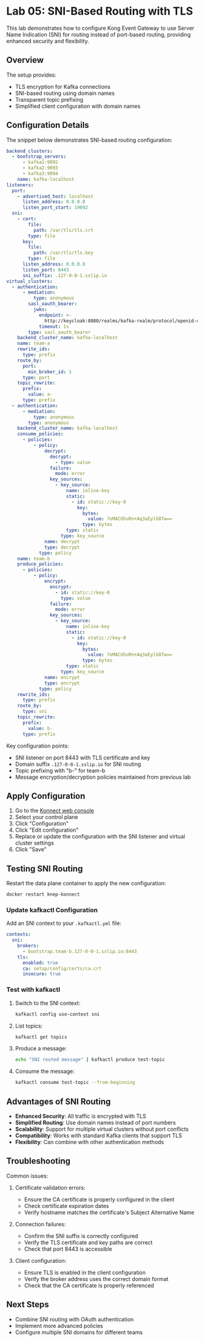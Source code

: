 # Lab 05: SNI-Based Routing with TLS

This lab demonstrates how to configure Kong Event Gateway to use Server Name Indication (SNI) for routing instead of port-based routing, providing enhanced security and flexibility.

## Overview

The setup provides:

- TLS encryption for Kafka connections
- SNI-based routing using domain names
- Transparent topic prefixing
- Simplified client configuration with domain names

<!-- ![sni-routing](images/sni-routing.jpg) -->

## Configuration Details

The snippet below demonstrates SNI-based routing configuration:

```yaml
backend_clusters:
  - bootstrap_servers:
      - kafka1:9092
      - kafka2:9093
      - kafka3:9094
    name: kafka-localhost
listeners:
  port:
    - advertised_host: localhost
      listen_address: 0.0.0.0
      listen_port_start: 19092
  sni:
    - cert:
        file:
          path: /var/tls/tls.crt
        type: file
      key:
        file:
          path: /var/tls/tls.key
        type: file
      listen_address: 0.0.0.0
      listen_port: 8443
      sni_suffix: .127-0-0-1.sslip.io
virtual_clusters:
  - authentication:
      - mediation:
          type: anonymous
        sasl_oauth_bearer:
          jwks:
            endpoint: >-
              http://keycloak:8080/realms/kafka-realm/protocol/openid-connect/certs
            timeout: 1s
        type: sasl_oauth_bearer
    backend_cluster_name: kafka-localhost
    name: team-a
    rewrite_ids:
      type: prefix
    route_by:
      port:
        min_broker_id: 1
      type: port
    topic_rewrite:
      prefix:
        value: a-
      type: prefix
  - authentication:
      - mediation:
          type: anonymous
        type: anonymous
    backend_cluster_name: kafka-localhost
    consume_policies:
      - policies:
          - policy:
              decrypt:
                decrypt:
                  - type: value
                failure:
                  mode: error
                key_sources:
                  - key_source:
                      name: inline-key
                      static:
                        - id: static://key-0
                          key:
                            bytes:
                              value: 7oMACUhuRn+Aq3aEylG87w==
                            type: bytes
                      type: static
                    type: key_source
              name: decrypt
              type: decrypt
            type: policy
    name: team-b
    produce_policies:
      - policies:
          - policy:
              encrypt:
                encrypt:
                  - id: static://key-0
                    type: value
                failure:
                  mode: error
                key_sources:
                  - key_source:
                      name: inline-key
                      static:
                        - id: static://key-0
                          key:
                            bytes:
                              value: 7oMACUhuRn+Aq3aEylG87w==
                            type: bytes
                      type: static
                    type: key_source
              name: encrypt
              type: encrypt
            type: policy
    rewrite_ids:
      type: prefix
    route_by:
      type: sni
    topic_rewrite:
      prefix:
        value: b-
      type: prefix
```

Key configuration points:

- SNI listener on port 8443 with TLS certificate and key
- Domain suffix `.127-0-0-1.sslip.io` for SNI routing
- Topic prefixing with "b-" for team-b
- Message encryption/decryption policies maintained from previous lab

## Apply Configuration

1. Go to the [Konnect web console](https://cloud.konghq.com)
2. Select your control plane
3. Click "Configuration"
4. Click "Edit configuration"
5. Replace or update the configuration with the SNI listener and virtual cluster settings
6. Click "Save"

## Testing SNI Routing

Restart the data plane container to apply the new configuration:

```bash
docker restart knep-konnect
```

### Update kafkactl Configuration

Add an SNI context to your `.kafkactl.yml` file:

```yaml
contexts:
  sni:
    brokers:
      - bootstrap.team-b.127-0-0-1.sslip.io:8443
    tls:
      enabled: true
      ca: setup/config/certs/ca.crt
      insecure: true
```

### Test with kafkactl

1. Switch to the SNI context:

   ```bash
   kafkactl config use-context sni
   ```

2. List topics:

   ```bash
   kafkactl get topics
   ```

3. Produce a message:

   ```bash
   echo "SNI routed message" | kafkactl produce test-topic
   ```

4. Consume the message:

   ```bash
   kafkactl consume test-topic --from-beginning
   ```

## Advantages of SNI Routing

- **Enhanced Security**: All traffic is encrypted with TLS
- **Simplified Routing**: Use domain names instead of port numbers
- **Scalability**: Support for multiple virtual clusters without port conflicts
- **Compatibility**: Works with standard Kafka clients that support TLS
- **Flexibility**: Can combine with other authentication methods

## Troubleshooting

Common issues:

1. Certificate validation errors:
   - Ensure the CA certificate is properly configured in the client
   - Check certificate expiration dates
   - Verify hostname matches the certificate's Subject Alternative Name

2. Connection failures:
   - Confirm the SNI suffix is correctly configured
   - Verify the TLS certificate and key paths are correct
   - Check that port 8443 is accessible

3. Client configuration:
   - Ensure TLS is enabled in the client configuration
   - Verify the broker address uses the correct domain format
   - Check that the CA certificate is properly referenced

## Next Steps

- Combine SNI routing with OAuth authentication
- Implement more advanced policies
- Configure multiple SNI domains for different teams
